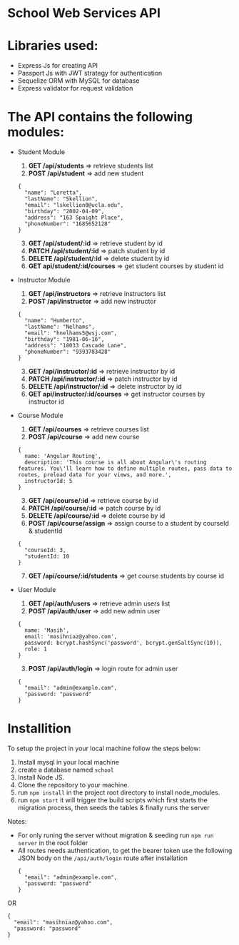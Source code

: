 School Web Services API
=======================

Libraries used:
===============
* Express Js for creating API
* Passport Js with JWT strategy for authentication
* Sequelize ORM with MySQL for database
* Express validator for request validation

The API contains the following modules:
=======================================

* Student Module

  1. **GET /api/students** => retrieve students list
  2. **POST /api/student** => add new student
    ```
    {
      "name": "Loretta",
      "lastName": "Skellion",
      "email": "lskellion0@ucla.edu",
      "birthday": "2002-04-09",
      "address": "163 Spaight Place",
      "phoneNumber": "1685652128"
    }
    ```
  3. **GET /api/student/:id**  => retrieve student by id
  4. **PATCH /api/student/:id**  => patch student by id
  5. **DELETE /api/student/:id** => delete student by id
  6. **GET api/student/:id/courses** => get student courses by student id

* Instructor Module
  1. **GET /api/instructors**  => retrieve instructors list
  2. **POST /api/instructor**  => add new instructor
    ```
    {
      "name": "Humberto",
      "lastName": "Nelhams",
      "email": "hnelhams5@wsj.com",
      "birthday": "1981-06-16",
      "address": "18033 Cascade Lane",
      "phoneNumber": "9393783428"
    }
    ```

  3. **GET /api/instructor/:id** => retrieve instructor by id
  4. **PATCH /api/instructor/:id** => patch instructor by id
  5. **DELETE /api/instructor/:id** => delete instructor by id
  6. **GET api/instructor/:id/courses** => get instructor courses by instructor id

* Course Module
  1. **GET /api/courses**  => retrieve courses list
  2. **POST /api/course**  => add new course
    ```
    {
      name: 'Angular Routing',
      description: 'This course is all about Angular\'s routing features. You\'ll learn how to define multiple routes, pass data to routes, preload data for your views, and more.',
      instructorId: 5
    }
    ```
  3. **GET /api/course/:id** => retrieve course by id
  4. **PATCH /api/course/:id** => patch course by id
  5. **DELETE /api/course/:id** => delete course by id
  6. **POST /api/course/assign** => assign course to a student by courseId & studentId
    ```
    {
      "courseId: 3,
      "studentId: 10
    }
    ```
  7. **GET /api/course/:id/students** => get course students by course id

* User Module
  1. **GET /api/auth/users** => retrieve admin users list
  2. **POST /api/auth/user** => add new admin user
    ```
    {
      name: 'Masih',
      email: 'masihniaz@yahoo.com',
      password: bcrypt.hashSync('password', bcrypt.genSaltSync(10)),
      role: 1
    }
    ```
  3. **POST /api/auth/login**  => login route for admin user
    ```
    {
      "email": "admin@example.com",
      "password: "password"
    }
    ```

Installition
============
To setup the project in your local machine follow the steps below:
1. Install mysql in your local machine
2. create a database named ```school```
3. Install Node JS.
4. Clone the repository to your machine.
5. run ```npm install``` in the project root directory to install node_modules.
6. run ```npm start``` it will trigger the build scripts which first starts the migration process, then seeds the tables & finally runs the server


Notes: 
* For only runing the server without migration & seeding run ```npm run server``` in the root folder
* All routes needs authentication, to get the bearer token use the following JSON body on the ```/api/auth/login``` route after installation
  ```
  {
    "email": "admin@example.com",
    "password: "password"
  }
  ```
OR
  ```
  {
    "email": "masihniaz@yahoo.com",
    "password: "password"
  }
  ```
